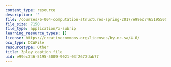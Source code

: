 ```yaml
---
content_type: resource
description: ''
file: /courses/6-004-computation-structures-spring-2017/e99ec74651955009902103f2677dab77_185WS_ZzobA.vtt
file_size: 7150
file_type: application/x-subrip
learning_resource_types: []
license: https://creativecommons.org/licenses/by-nc-sa/4.0/
ocw_type: OCWFile
resourcetype: Other
title: 3play caption file
uid: e99ec746-5195-5009-9021-03f2677dab77
---
```

